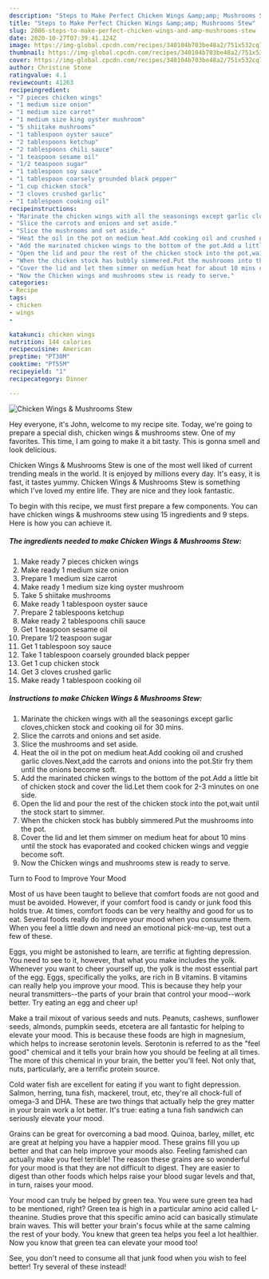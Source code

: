 ```yaml
---
description: "Steps to Make Perfect Chicken Wings &amp;amp; Mushrooms Stew"
title: "Steps to Make Perfect Chicken Wings &amp;amp; Mushrooms Stew"
slug: 2086-steps-to-make-perfect-chicken-wings-and-amp-mushrooms-stew
date: 2020-10-27T07:39:41.124Z
image: https://img-global.cpcdn.com/recipes/340104b703be48a2/751x532cq70/chicken-wings-mushrooms-stew-recipe-main-photo.jpg
thumbnail: https://img-global.cpcdn.com/recipes/340104b703be48a2/751x532cq70/chicken-wings-mushrooms-stew-recipe-main-photo.jpg
cover: https://img-global.cpcdn.com/recipes/340104b703be48a2/751x532cq70/chicken-wings-mushrooms-stew-recipe-main-photo.jpg
author: Christine Stone
ratingvalue: 4.1
reviewcount: 41263
recipeingredient:
- "7 pieces chicken wings"
- "1 medium size onion"
- "1 medium size carrot"
- "1 medium size king oyster mushroom"
- "5 shiitake mushrooms"
- "1 tablespoon oyster sauce"
- "2 tablespoons ketchup"
- "2 tablespoons chili sauce"
- "1 teaspoon sesame oil"
- "1/2 teaspoon sugar"
- "1 tablespoon soy sauce"
- "1 tablespoon coarsely grounded black pepper"
- "1 cup chicken stock"
- "3 cloves crushed garlic"
- "1 tablespoon cooking oil"
recipeinstructions:
- "Marinate the chicken wings with all the seasonings except garlic cloves,chicken stock and cooking oil for 30 mins."
- "Slice the carrots and onions and set aside."
- "Slice the mushrooms and set aside."
- "Heat the oil in the pot on medium heat.Add cooking oil and crushed garlic cloves.Next,add the carrots and onions into the pot.Stir fry them until the onions become soft."
- "Add the marinated chicken wings to the bottom of the pot.Add a little bit of chicken stock and cover the lid.Let them cook for 2-3 minutes on one side."
- "Open the lid and pour the rest of the chicken stock into the pot,wait until the stock start to simmer."
- "When the chicken stock has bubbly simmered.Put the mushrooms into the pot."
- "Cover the lid and let them simmer on medium heat for about 10 mins until the stock has evaporated and cooked chicken wings and veggie become soft."
- "Now the Chicken wings and mushrooms stew is ready to serve."
categories:
- Recipe
tags:
- chicken
- wings
- 

katakunci: chicken wings  
nutrition: 144 calories
recipecuisine: American
preptime: "PT30M"
cooktime: "PT55M"
recipeyield: "1"
recipecategory: Dinner

---
```



![Chicken Wings &amp; Mushrooms Stew](https://img-global.cpcdn.com/recipes/340104b703be48a2/751x532cq70/chicken-wings-mushrooms-stew-recipe-main-photo.jpg)

Hey everyone, it's John, welcome to my recipe site. Today, we're going to prepare a special dish, chicken wings &amp; mushrooms stew. One of my favorites. This time, I am going to make it a bit tasty. This is gonna smell and look delicious.

Chicken Wings &amp; Mushrooms Stew is one of the most well liked of current trending meals in the world. It is enjoyed by millions every day. It's easy, it is fast, it tastes yummy. Chicken Wings &amp; Mushrooms Stew is something which I've loved my entire life. They are nice and they look fantastic.




To begin with this recipe, we must first prepare a few components. You can have chicken wings &amp; mushrooms stew using 15 ingredients and 9 steps. Here is how you can achieve it.

<!--inarticleads1-->

##### The ingredients needed to make Chicken Wings &amp; Mushrooms Stew:

1. Make ready 7 pieces chicken wings
1. Make ready 1 medium size onion
1. Prepare 1 medium size carrot
1. Make ready 1 medium size king oyster mushroom
1. Take 5 shiitake mushrooms
1. Make ready 1 tablespoon oyster sauce
1. Prepare 2 tablespoons ketchup
1. Make ready 2 tablespoons chili sauce
1. Get 1 teaspoon sesame oil
1. Prepare 1/2 teaspoon sugar
1. Get 1 tablespoon soy sauce
1. Take 1 tablespoon coarsely grounded black pepper
1. Get 1 cup chicken stock
1. Get 3 cloves crushed garlic
1. Make ready 1 tablespoon cooking oil




<!--inarticleads2-->

##### Instructions to make Chicken Wings &amp; Mushrooms Stew:

1. Marinate the chicken wings with all the seasonings except garlic cloves,chicken stock and cooking oil for 30 mins.
1. Slice the carrots and onions and set aside.
1. Slice the mushrooms and set aside.
1. Heat the oil in the pot on medium heat.Add cooking oil and crushed garlic cloves.Next,add the carrots and onions into the pot.Stir fry them until the onions become soft.
1. Add the marinated chicken wings to the bottom of the pot.Add a little bit of chicken stock and cover the lid.Let them cook for 2-3 minutes on one side.
1. Open the lid and pour the rest of the chicken stock into the pot,wait until the stock start to simmer.
1. When the chicken stock has bubbly simmered.Put the mushrooms into the pot.
1. Cover the lid and let them simmer on medium heat for about 10 mins until the stock has evaporated and cooked chicken wings and veggie become soft.
1. Now the Chicken wings and mushrooms stew is ready to serve.




Turn to Food to Improve Your Mood


Most of us have been taught to believe that comfort foods are not good and must be avoided. However, if your comfort food is candy or junk food this holds true. At times, comfort foods can be very healthy and good for us to eat. Several foods really do improve your mood when you consume them. When you feel a little down and need an emotional pick-me-up, test out a few of these.

Eggs, you might be astonished to learn, are terrific at fighting depression. You need to see to it, however, that what you make includes the yolk. Whenever you want to cheer yourself up, the yolk is the most essential part of the egg. Eggs, specifically the yolks, are rich in B vitamins. B vitamins can really help you improve your mood. This is because they help your neural transmitters--the parts of your brain that control your mood--work better. Try eating an egg and cheer up!

Make a trail mixout of various seeds and nuts. Peanuts, cashews, sunflower seeds, almonds, pumpkin seeds, etcetera are all fantastic for helping to elevate your mood. This is because these foods are high in magnesium, which helps to increase serotonin levels. Serotonin is referred to as the "feel good" chemical and it tells your brain how you should be feeling at all times. The more of this chemical in your brain, the better you'll feel. Not only that, nuts, particularly, are a terrific protein source.

Cold water fish are excellent for eating if you want to fight depression. Salmon, herring, tuna fish, mackerel, trout, etc, they're all chock-full of omega-3 and DHA. These are two things that actually help the grey matter in your brain work a lot better. It's true: eating a tuna fish sandwich can seriously elevate your mood. 

Grains can be great for overcoming a bad mood. Quinoa, barley, millet, etc are great at helping you have a happier mood. These grains fill you up better and that can help improve your moods also. Feeling famished can actually make you feel terrible! The reason these grains are so wonderful for your mood is that they are not difficult to digest. They are easier to digest than other foods which helps raise your blood sugar levels and that, in turn, raises your mood.

Your mood can truly be helped by green tea. You were sure green tea had to be mentioned, right? Green tea is high in a particular amino acid called L-theanine. Studies prove that this specific amino acid can basically stimulate brain waves. This will better your brain's focus while at the same calming the rest of your body. You knew that green tea helps you feel a lot healthier. Now you know that green tea can elevate your mood too!

See, you don't need to consume all that junk food when you wish to feel better! Try several of these instead!

